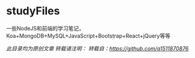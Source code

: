 # studyFiles
一些NodeJS和前端的学习笔记，Koa+MongoDB+MySQL+JavaScript+Bootstrap+React+jQuery等等

*此目录均为原创文章*
*转载请注明：*
*转载自：https://github.com/a1511870876*
